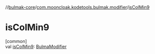 //[bulmak-core](../../index.md)/[com.mooncloak.kodetools.bulmak.modifier](index.md)/[isColMin9](is-col-min9.md)

# isColMin9

[common]\
val [isColMin9](is-col-min9.md): [BulmaModifier](-bulma-modifier/index.md)
